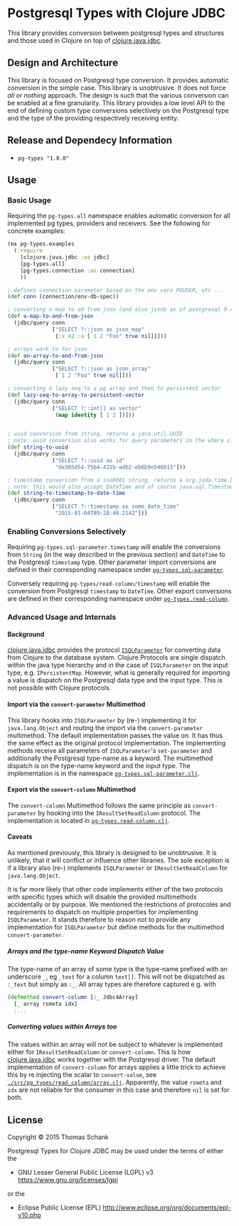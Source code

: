 # Postgresql Types with Clojure JDBC  

This library provides conversion between postgresql types and
structures and those used in Clojure on top of [clojure.java.jdbc][].

## Design and Architecture 

This library is focused on Postgresql type conversion. It provides automatic
conversion in the simple case. This library is unobtrusive. It does not force
*all or nothing* approach. The design is such that the various conversion can
be enabled at a fine granularity. This library provides a low level API to the
end of defining custom type conversions selectively on the Postgresql type and
the type of the providing respectively receiving entity. 



## Release and Dependecy Information 

*  `pg-types "1.0.0"`

## Usage

### Basic Usage

Requiring the `pg-types.all` namespace enables automatic conversion for all
implemented pg types, providers and receivers. See the following for concrete
examples: 

```clojure
(ns pg-types.examples
  (:require 
    [clojure.java.jdbc :as jdbc]
    [pg-types.all]
    [pg-types.connection :as connection]
    ))

; defines connection parameter based on the env vars PGUSER, etc ...
(def conn (connection/env-db-spec))

; converting a map to ad from json (and also jsonb as of postgresql 9.4)
(def a-map-to-and-from-json 
  (jdbc/query conn 
              ["SELECT ?::json as json_map" 
               {:x 42 :a [ 1 2 "Foo" true nil]}]))

; arrays work to for json
(def an-array-to-and-from-json 
  (jdbc/query conn 
              ["SELECT ?::json as json_array" 
               [ 1 2 "Foo" true nil]]))

; converting a lazy seq to a pg array and then to persistent vector
(def lazy-seq-to-array-to-persistent-vector
  (jdbc/query conn 
              ["SELECT ?::int[] as vector" 
               (map identity [ 1 2 ])]))


; uuid conversion from string, returns a java.util.UUID
; note: uuid conversion also works for query parameters in the where clause
(def string-to-uuid
  (jdbc/query conn 
              ["SELECT ?::uuid as id" 
               "de305d54-75b4-431b-adb2-eb6b9e546013"]))

; timestamp conversion from a iso8601 string, returns a org.joda.time.DateTime as used with clj-time
; note: this would also accept DateTime and of course java.sql.Timestamp as input
(def string-to-timestamp-to-date-time
  (jdbc/query conn 
              ["SELECT ?::timestamp as some_date_time" 
               "2015-01-04T09:28:40.214Z"]))
```

### Enabling Conversions Selectively 

Requiring `pg-types.sql-parameter.timestamp` will enable the conversions from
`String` (in the way described in the previous section) and `DateTime` to the
Postgresql `timestamp` type. Other parameter import conversions are defined in
their corresponding namespace under [`pg-types.sql-parameter`][].

Conversely requiring `pg-types/read-column/timestamp` will enable the
conversion from Postgresql `timestamp` to `DateTime`. Other export
conversions are defined in their corresponding namespace under
[`pg-types.read-column`][].


### Advanced Usage and Internals

#### Background 

[clojure.java.jdbc][] provides the protocol [`ISQLParameter`][] for converting
data from Clojure to the database system. Clojure Protocols are single dispatch
within the java type hierarchy and in the case of `ISQLParameter` on the input
type, e.g. `IPersistentMap`. However, what is generally required for importing
a value is dispatch on the Postgresql data type and the input type.  This is
not possible with Clojure protocols.  

#### Import via the `convert-parameter` Multimethod 

This library hooks into `ISQLParameter` by (re-) implementing it for
`java.lang.Object` and routing the import via the `convert-parameter`
multimethod. The default implementation passes the value on. It has thus the
same effect as the original protocol implementation. The implementing methods
receive all parameters of `ISQLParameter`'s `set-parameter` and additionally the
Postgresql type-name as a keyword. The multimethod dispatch is on the type-name
keyword and the input type. The implementation is in the namespace
[`pg-types.sql-parameter.clj`][].



#### Export via the `convert-column` Multimethod 

The `convert-column` Multimethod follows the same principle as
`convert-parameter` by hooking into the `IResultSetReadColumn` protocol.
The implementation is located in [`pg-types.read-column.clj`][].

#### Caveats 

As mentioned previously, this library is designed to be unobtrusive. It is
unlikely, that it will conflict or influence other libraries. The sole
exception is if a library also (re-) implements `ISQLParameter` or
`IResultSetReadColumn` for `java.lang.Object`. 

It is far more likely that other code implements either of the two protocols
with specific types which will disable the provided multimethods accidentally
or by purpose. We mentioned the restrictions of protocoles and requirements to
dispatch on multiple properties for implementing `ISQLParameter`. It stands
therefore to reason not to provide any implementation for `ISQLParameter` but
define methods for the multimethod `convert-parameter`.



##### Arrays and the type-name Keyword Dispatch Value

The type-name of an array of some type is the type-name prefixed with an
underscore `_`, eg `_text` for a column `text[]`. This will not be dispatched
as `:_text` but simply as `:_`. All array types are therefore captured e.g.
with 

```clojure
(defmethod convert-column [:_ Jdbc4Array]
  [_ array rsmeta idx]
  ;...
```


##### Converting values within Arrays too

The values within an array will not be subject to whatever is
implemented either for `IResultSetReadColumn` or `convert-column`. This
is how [clojure.java.jdbc][] works together with the Postgresql driver.
The default implementation of `convert-column` for arrays applies a
little trick to achieve this by re injecting the scalar to
`convert-value`, see [`./src/pg_types/read_column/array.clj`][].
Apparently, the value `rsmeta` and `idx` are not reliable for the
consumer in this case and therefore `nil` is set for both. 

  [`./src/pg_types/read_column/array.clj`]: ./src/pg_types/read_column/array.clj




## License

Copyright © 2015 Thomas Schank


 Postgresql Types for Clojure JDBC  may be used under the terms of either the

 * GNU Lesser General Public License (LGPL) v3 
   https://www.gnu.org/licenses/lgpl

or the

 * Eclipse Public License (EPL)
   http://www.eclipse.org/org/documents/epl-v10.php


  [`ISQLParameter`]: http://clojure.github.io/java.jdbc/#clojure.java.jdbc/ISQLParameter
  [`pg-types.read-column.clj`]: ./src/pg_types/read_column.clj
  [`pg-types.read-column`]: ./src/pg_types/read_column/
  [`pg-types.sql-parameter.clj`]: ./src/pg_types/sql_parameter.clj
  [`pg-types.sql-parameter`]: ./src/pg_types/sql_parameter/
  [clojure.java.jdbc]: https://github.com/clojure/java.jdbc
